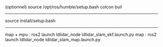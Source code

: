 (optionnel)
source /opt/ros/humble/setup.bash
colcon buil

------------
source install/setup.bash

------------
map + mpu : ros2 launch ldlidar_node ldlidar_slam_ekf.launch.py
map : ros2 launch ldlidar_node ldlidar_slam_map.launch.py
